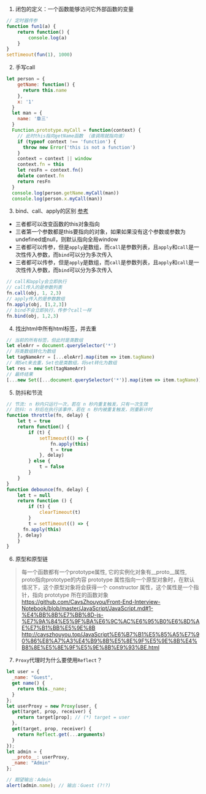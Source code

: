 1. 	闭包的定义：一个函数能够访问它外部函数的变量
```js
// 定时器传参
function fun1(a) {
	return function() {
		console.log(a)
	}
}
setTimeout(fun(1), 1000)
```
2. 手写call
```js
let person = {
    getName: function() {
      return this.name
    },
    x: '1'
  }
  let man = {
    name: '章三'
  }
  Function.prototype.myCall = function(context) {
    // 此时this指向getName函数 （谁调用就指向谁）
    if (typeof context !== 'function') {
      throw new Error('this is not a function')
    }
    context = context || window
    context.fn = this
    let resFn = context.fn()
    delete context.fn
    return resFn
  }
  console.log(person.getName.myCall(man))
  console.log(person.x.myCall(man))
```
3. bind、call、apply的区别 [参考](https://vue3js.cn/interview/JavaScript/bind_call_apply.html#%E4%BA%8C%E3%80%81%E5%8C%BA%E5%88%AB)
- 三者都可以改变函数的this对象指向
- 三者第一个参数都是this要指向的对象，如果如果没有这个参数或参数为undefined或null，则默认指向全局window
- 三者都可以传参，但是`apply`是数组，而`call`是参数列表，且`apply`和`call`是一次性传入参数，而`bind`可以分为多次传入
- 三者都可以传参，但是`apply`是数组，而`call`是参数列表，且`apply`和`call`是一次性传入参数，而`bind`可以分为多次传入
```js
// call和apply会立即执行
// call传入的是参数列表
fn.call(obj, 1, 2,3)
// apply传入的是参数数组
fn.apply(obj, [1,2,3])
// bind不会立即执行，传参个call一样
fn.bind(obj, 1,2,3)
```
4. 找出html中所有html标签，并去重
```js
// 当前的所有标签，但此时是类数组
let eleArr = document.querySelector('*')
// 将类数组转化为数组
let tagNameArr = [...eleArr].map(item => item.tagName)
// 用Set来去重，Set也是类数组，将set转化为数组
let res = new Set(tagNameArr)
// 最终结果
[...new Set([...document.querySelector('*')].map(item => item.tagName))]
```
5. 防抖和节流
```js
// 节流: n 秒内只运行一次，若在 n 秒内重复触发，只有一次生效
// 防抖: n 秒后在执行该事件，若在 n 秒内被重复触发，则重新计时
function throttle(fn, delay) {
	let t = true
	return function() {
		if (t) {
			setTimeout(() => {
				fn.apply(this)
				t = true
			}, delay)
		} else {
			t = false
		}
	}
}
function debounce(fn, delay) {
	let t = null
	return function () {
		if (t) {
			clearTimeout(t)
		}
		t = setTimeout(() => {
      fn.apply(this)
    }, delay)
	}
}
```
6. 原型和原型链
> 每一个函数都有一个prototype属性, 它的实例化对象有__proto__属性, proto指向prototype的内容
> prototype 属性指向一个原型对象时，在默认情况下，这个原型对象将会获得一个 constructor 属性，这个属性是一个指针，指向 prototype 所在的函数对象
> https://github.com/CavsZhouyou/Front-End-Interview-Notebook/blob/master/JavaScript/JavaScript.md#1-%E4%BB%8B%E7%BB%8D-js-%E7%9A%84%E5%9F%BA%E6%9C%AC%E6%95%B0%E6%8D%AE%E7%B1%BB%E5%9E%8B
> http://cavszhouyou.top/JavaScript%E6%B7%B1%E5%85%A5%E7%90%86%E8%A7%A3%E4%B9%8B%E5%8E%9F%E5%9E%8B%E4%B8%8E%E5%8E%9F%E5%9E%8B%E9%93%BE.html

7. `Proxy`代理时为什么要使用`Reflect`？
```js
let user = {
  _name: "Guest",
  get name() {
    return this._name;
  }
};
let userProxy = new Proxy(user, {
  get(target, prop, receiver) {
    return target[prop]; // (*) target = user
  },
  get(target, prop, receiver) {
  	return Reflect.get(...arguments)
  }
});
let admin = {
  __proto__: userProxy,
  _name: "Admin"
};

// 期望输出：Admin
alert(admin.name); // 输出：Guest (?!?)
```